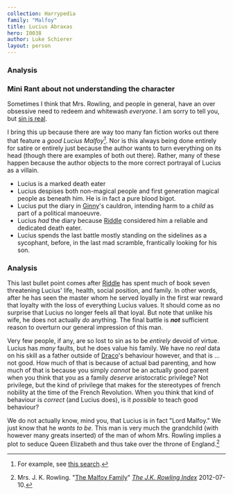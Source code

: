 ```yaml
---
collection: Harrypedia
family: "Malfoy"
title: Lucius Abraxas
hero: I0038
author: Luke Schierer
layout: person
---
```



### Analysis

### Mini Rant about not understanding the character 

Sometimes I think that Mrs. Rowling, and people in general, have an over
obsessive need to redeem and whitewash *everyone*.  I am sorry to tell you, but
[sin is real][].  

I bring this up because there are way too many fan fiction works out there that
feature a *good Lucius Malfoy[^glm]*.  Nor is this always being done entirely
for satire or entirely just because the author wants to turn everything on its
head (though there are examples of both out there).  Rather, many of these
happen because the author objects to the more correct portrayal of Lucius as a
villain.

[^glm]: For example, see [this search][ao3glm].

[ao3glm]: https://archiveofourown.org/works?commit=Sort+and+Filter&work_search%5Bsort_column%5D=revised_at&work_search%5Bother_tag_names%5D=Good+Lucius+Malfoy&exclude_work_search%5Bcategory_ids%5D%5B%5D=23&work_search%5Bexcluded_tag_names%5D=&work_search%5Bcrossover%5D=&work_search%5Bcomplete%5D=&work_search%5Bwords_from%5D=&work_search%5Bwords_to%5D=&work_search%5Bdate_from%5D=&work_search%5Bdate_to%5D=&work_search%5Bquery%5D=&work_search%5Blanguage_id%5D=&tag_id=Harry+Potter+-+J*d*+K*d*+Rowling

[sin is real]: https://www.thecatholicthing.org/2015/10/16/the-reality-of-sin/


* Lucius is a marked death eater
* Lucius despises both non-magical people and first generation magical people as beneath him.  He is in fact a pure blood bigot.
* Lucius put the diary in [Ginny][]'s cauldron, intending harm to a *child* as part of a political manoeuvre. 
* Lucius *had* the diary because [Riddle][] considered him a reliable and dedicated death eater. 
* Lucius spends the last battle mostly standing on the sidelines as a sycophant, before, in the last mad scramble, frantically looking for his son. 

### Analysis

This last bullet point comes after [Riddle] has spent much of book seven
threatening Lucius' life, health, social position, and family.  In other words,
after he has seen the master whom he served loyally in the first war reward
that loyalty with the loss of everything Lucius values.  It should come as no
surprise that Lucius no longer feels all that loyal.  But note that unlike his
wife, he does not actually *do* anything.  The final battle is _**not**_
sufficient reason to overturn our general impression of this man.

Very few people, if any, are so lost to sin as to be *entirely* devoid of
virtue.  Lucius has *many* faults, but he does value his family.  We have no
*real* data on his skill as a father outside of [Draco][]'s behaviour however,
and that is … not good.  How much of that is because of actual bad parenting,
and how much of that is because you simply *cannot* be an actually good parent
when you think that you as a family *deserve* aristocratic privilege?  Not
privilege, but the kind of privilege that makes for the stereotypes of french
nobility at the time of the French Revolution.  When you think that kind of
behaviour is *correct* (and Lucius does), is it *possible* to teach good
behaviour?

We do not actually know, mind you, that Lucius is in fact "Lord Malfoy."  We
just know that he *wants to be.*  This man is very much the grandchild (with
however many greats inserted) of the man of whom Mrs. Rowling implies a plot to
seduce Queen Elizabeth and thus take over the throne of England.[^230104-1]  

[^230104-1]: Mrs. J. K. Rowling. "[The Malfoy Family][]"
    _[The J.K. Rowling Index][]_ 2012-07-10.

[The J.K. Rowling Index]: https://www.rowlingindex.org/

[The Malfoy Family]: https://www.rowlingindex.org/work/pmmf/

[Ginny]: <../../weasley/ginevra_molly>

[Riddle]: <../../riddle/tom_marvolo>

[Draco]: <../draco_lucius>

